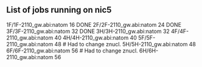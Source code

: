 ## List of jobs running on nic5


1F/1F-2110_gw.abi:natom 16  DONE
2F/2F-2110_gw.abi:natom 24  DONE
3F/3F-2110_gw.abi:natom 32  DONE
3H/3H-2110_gw.abi:natom 32
4F/4F-2110_gw.abi:natom 40
4H/4H-2110_gw.abi:natom 40
5F/5F-2110_gw.abi:natom 48 # Had to change znucl.
5H/5H-2110_gw.abi:natom 48
6F/6F-2110_gw.abi:natom 56  # Had to change znucl.
6H/6H-2110_gw.abi:natom 56
